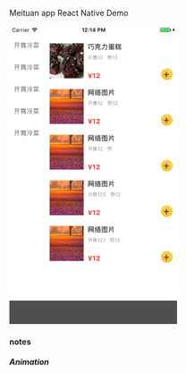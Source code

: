 Meituan app React Native Demo

<img src="./screenshots/s0.png" width=300 />

#### notes

##### Animation